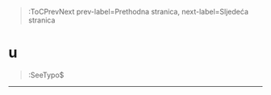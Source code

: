 > :ToCPrevNext prev-label=Prethodna stranica, next-label=Sljedeća stranica



# u

> :SeeTypo$

****
